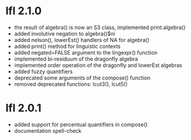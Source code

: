 # lfl 2.1.0
* the result of algebra() is now an S3 class, implemented print.algebra()
* added involutive negation to algebra()$ni
* added nelson(), lowerEst() handlers of NA for algebra()
* added print() method for linguistic contexts
* added negated=FALSE argument to the lingexpr() function
* implemented bi-residuum of the dragonfly algebra
* implemented order operation of the dragonfly and lowerEst algebras
* added fuzzy quantifiers
* deprecated some arguments of the compose() function
* removed deprecated functions: lcut3(), lcut5()


# lfl 2.0.1
* added support for percentual quantifiers in compose()
* documentation spell-check

